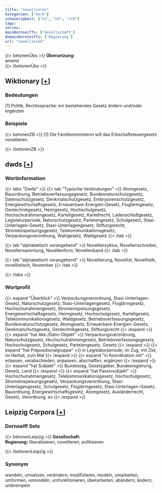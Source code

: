 ```yaml
---
title: "novellieren"
kategorien: ["Verb"]
schwierigkeit: ["k1", "h3", "r19"]
tags:
series:
mainDornseiffs: ['Gesellschaft']
domainDornseiffs: ['Regierung']
url: "novellieren"
---
```


{{< betonenÜbs >}}
**Übersetzung:**  
amend  
{{< /betonenÜbs >}}

## Wiktionary [[+](https://de.wiktionary.org/wiki/novellieren)]

### Bedeutungen
[1] Politik, Rechtssprache: ein bestehendes Gesetz ändern und/oder ergänzen  

### Beispiele
{{< betonenZB >}}
[1] Die Familienministerin will das Erbschaftsteuergesetz novellieren.  

{{< /betonenZB >}}


## dwds [[+](https://www.dwds.de/wb/novellieren)]

### Wortinformation
{{< tabs "Dwds" >}}
{{< tab "Typische Verbindungen" >}}
Atomgesetz, Bauordnung, Betriebsverfassungsgesetz, Bundesnaturschutzgesetz, Datenschutzgesetz, Denkmalschutzgesetz, Embryonenschutzgesetz, Energiewirtschaftsgesetz, Erneuerbare-Energien-Gesetz, Fluglärmgesetz, Gentechnikgesetz, Heimgesetz, Hochschulgesetz, Hochschulrahmengesetz, Kartellgesetz, Kartellrecht, Ladenschlußgesetz, Legislaturperiode, Naturschutzgesetz, Parteiengesetz, Schulgesetz, Stasi-Unterlagen-Gesetz, Stasi-Unterlagengesetz, Stiftungsrecht, Stromeinspeisungsgesetz, Telekommunikationsgesetz, Verpackungsverordnung, Wahlgesetz, Waldgesetz
{{< /tab >}}

{{< tab "alphabetisch vorangehend" >}}
Novellenzyklus, Novellenschreiber, Novellensammlung, Novellenform, Novellenband
{{< /tab >}}

{{< tab "alphabetisch vorangehend" >}}
Novellierung, Novellist, Novellistik, novellistisch, November
{{< /tab >}}

{{< /tabs >}}

### Wortprofil
{{< expand "Überblick" >}} Verpackungsverordnung, Stasi-Unterlagen-Gesetz, Naturschutzgesetz, Stasi-Unterlagengesetz, Fluglärmgesetz, Hochschulrahmengesetz, Stromeinspeisungsgesetz, Energiewirtschaftsgesetz, Heimgesetz, Hochschulgesetz, Kartellgesetz, Telekommunikationsgesetz, Waldgesetz, Betriebsverfassungsgesetz, Bundesnaturschutzgesetz, Atomgesetz, Erneuerbare-Energien-Gesetz, Denkmalschutzgesetz, Gentechnikgesetz, Stiftungsrecht {{< /expand >}}
{{< expand "hat Akk./Dativ-Objekt" >}} Verpackungsverordnung, Naturschutzgesetz, Hochschulrahmengesetz, Betriebsverfassungsgesetz, Hochschulgesetz, Schulgesetz, Parteiengesetz, Gesetz {{< /expand >}}
{{< expand "hat Präpositionalgruppe" >}} in Legislaturperiode, im Zug, mit Ziel, im Herbst, zum Mal {{< /expand >}}
{{< expand "in Koordination mit" >}} erlassen, verabschieden, anpassen, abschaffen, ergänzen {{< /expand >}}
{{< expand "hat Subjekt" >}} Bundestag, Gesetzgeber, Bundesregierung, Gesetz, Land {{< /expand >}}
{{< expand "hat Passivsubjekt" >}} Hochschulrahmengesetz, Telekommunikationsgesetz, Hochschulgesetz, Stromeinspeisungsgesetz, Verpackungsverordnung, Stasi-Unterlagengesetz, Schulgesetz, Fluglärmgesetz, Stasi-Unterlagen-Gesetz, Bauordnung, Energiewirtschaftsgesetz, Atomgesetz, Ausländerrecht, Gesetz, Verordnung, es {{< /expand >}}

## Leipzig Corpora [[+](https://corpora.uni-leipzig.de/en/res?word=novellieren&corpusId=deu_newscrawl-public_2018)]

### Dornseiff Sets
{{< betonenLeipzig >}}
**Gesellschaft:**  
**Regierung:** liberalisieren, novellieren, politisieren  

{{< /betonenLeipzig >}}

### Synonym
wandeln, umsetzen, verändern, modifizieren, modeln, umarbeiten, umformen, ummodeln, umfunktionieren, überarbeiten, abändern, ändern, umkrempeln

